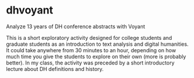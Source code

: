 # dhvoyant
Analyze 13 years of DH conference abstracts with Voyant

This is a short exploratory activity designed for college students and graduate students as an introduction to text analysis and digital humanities. It could take anywhere from 30 minutes to an hour, depending on how much time you give the students to explore on their own (more is probably better). In my class, the activity was preceded by a short introductory lecture about DH definitions and history.
